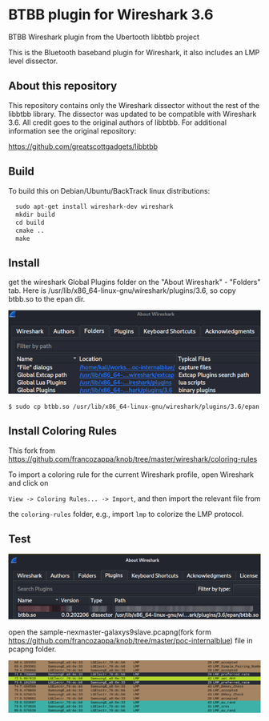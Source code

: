 # BTBB plugin for Wireshark 3.6

BTBB Wireshark plugin from the Ubertooth libbtbb project

This is the Bluetooth baseband plugin for Wireshark, it also includes an LMP
level dissector.


## About this repository

This repository contains only the Wireshark dissector without the rest of
the libbtbb library. The dissector was updated to be compatible with
Wireshark 3.6. All credit goes to the original authors of libbtbb. For
additional information see the original repository:

https://github.com/greatscottgadgets/libbtbb


## Build

To build this on Debian/Ubuntu/BackTrack linux distributions:
```
  sudo apt-get install wireshark-dev wireshark
  mkdir build
  cd build
  cmake ..
  make
```
## Install
get the wireshark Global Plugins folder on the "About Wireshark" - "Folders" tab.
Here is /usr/lib/x86_64-linux-gnu/wireshark/plugins/3.6, so copy btbb.so to the epan dir.

![image-20220623162200296](README.assets/image-20220623162200296.png)

```
$ sudo cp btbb.so /usr/lib/x86_64-linux-gnu/wireshark/plugins/3.6/epan
```



## **Install Coloring Rules**

This fork from https://github.com/francozappa/knob/tree/master/wireshark/coloring-rules

To import a coloring rule for the current Wireshark profile, open Wireshark and click on

`View -> Coloring Rules... -> Import`, and then import the relevant file from

the `coloring-rules` folder, e.g., import `lmp` to colorize the LMP protocol.



## Test



![image-20220623162333243](README.assets/image-20220623162333243.png)

open the sample-nexmaster-galaxys9slave.pcapng(fork form https://github.com/francozappa/knob/tree/master/poc-internalblue) file in pcapng folder.

![image-20220623162928427](README.assets/image-20220623162928427.png)
